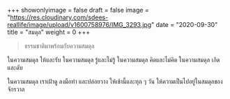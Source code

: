 +++
showonlyimage = false
draft = false
image = "https://res.cloudinary.com/sdees-reallife/image/upload/v1600758976/IMG_3293.jpg"
date = "2020-09-30"
title = "สมดุล"
weight = 0
+++
> ธรรมชาติมาพร้อมกับความสมดุล

ในความสมดุล ให้และรับ ในความสมดุล รู้และไม่รู้ ในความสมดุล คิดและไม่คิด ในความสมดุล เกิดและดับ

ในความสมดุล เราเฝ้าดู ลงมือทำ และปล่อยวาง ให้เช้านี้และทุก ๆ วัน ให้ความเป็นไปอยู่ในสมดุลของจักรวาล
